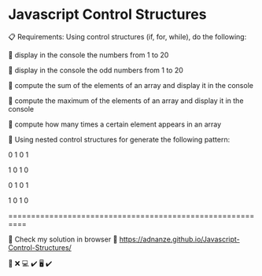 # Javascript Control Structures

:clipboard: Requirements: Using control structures (if, for, while), do the following:

:pushpin: display in the console the numbers from 1 to 20

:pushpin: display in the console the odd numbers from 1 to 20

:pushpin: compute the sum of the elements of an array and display it in the console

:pushpin: compute the maximum of the elements of an array and display it in the console

:pushpin: compute how many times a certain element appears in an array

:pushpin: Using nested control structures for generate the following pattern:

   0 1 0 1

   1 0 1 0

   0 1 0 1

   1 0 1 0

==========================================================

:eyes: Check my solution in browser :paperclip: https://adnanze.github.io/Javascript-Control-Structures/

:iphone: :x:
:computer: :heavy_check_mark:
:desktop_computer: :heavy_check_mark:
